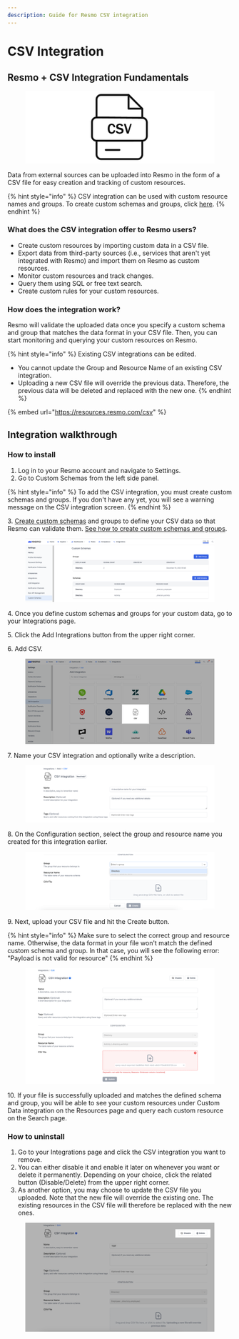 ```yaml
---
description: Guide for Resmo CSV integration
---
```


# CSV Integration

## Resmo + CSV Integration Fundamentals

<figure><img src="../.gitbook/assets/csv-logo.png" alt=""><figcaption></figcaption></figure>

Data from external sources can be uploaded into Resmo in the form of a CSV file for easy creation and tracking of custom resources.

{% hint style="info" %}
CSV integration can be used with custom resource names and groups. To create custom schemas and groups, click [here](https://demo.resmo.app/settings/schemas).
{% endhint %}

### What does the CSV integration offer to Resmo users?

* Create custom resources by importing custom data in a CSV file.
* Export data from third-party sources (i.e., services that aren't yet integrated with Resmo) and import them on Resmo as custom resources.
* Monitor custom resources and track changes.
* Query them using SQL or free text search.
* Create custom rules for your custom resources.

### How does the integration work?

Resmo will validate the uploaded data once you specify a custom schema and group that matches the data format in your CSV file. Then, you can start monitoring and querying your custom resources on Resmo.&#x20;

{% hint style="info" %}
Existing CSV integrations can be edited.&#x20;

* You cannot update the Group and Resource Name of an existing CSV integration.
* Uploading a new CSV file will override the previous data. Therefore, the previous data will be deleted and replaced with the new one.
{% endhint %}

{% embed url="https://resources.resmo.com/csv" %}

## Integration walkthrough

### How to install

1. Log in to your Resmo account and navigate to Settings.
2. Go to Custom Schemas from the left side panel.

{% hint style="info" %}
To add the CSV integration, you must create custom schemas and groups. If you don't have any yet, you will see a warning message on the CSV integration screen.
{% endhint %}

3\. [Create custom schemas](https://docs.resmo.com/product/integrations/custom-data-integration#1.1-creating-a-custom-schema-group) and groups to define your CSV data so that Resmo can validate them. [See how to create custom schemas and groups](custom-data-integration.md).

<figure><img src="../.gitbook/assets/custom-schema-and-group.png" alt=""><figcaption></figcaption></figure>

4\. Once you define custom schemas and groups for your custom data, go to your Integrations page.

5\. Click the Add Integrations button from the upper right corner.

6\. Add CSV.

<figure><img src="../.gitbook/assets/add-csv.png" alt=""><figcaption></figcaption></figure>

7\. Name your CSV integration and optionally write a description.

<figure><img src="../.gitbook/assets/name-csv-integrations.png" alt=""><figcaption></figcaption></figure>

8\. On the Configuration section, select the group and resource name you created for this integration earlier.&#x20;

<figure><img src="../.gitbook/assets/select-group.png" alt=""><figcaption></figcaption></figure>

9\. Next, upload your CSV file and hit the Create button.

{% hint style="info" %}
Make sure to select the correct group and resource name. Otherwise, the data format in your file won't match the defined custom schema and group. In that case, you will see the following error: "Payload is not valid for resource"
{% endhint %}

<figure><img src="../.gitbook/assets/payload-error.png" alt=""><figcaption></figcaption></figure>

10\. If your file is successfully uploaded and matches the defined schema and group, you will be able to see your custom resources under Custom Data integration on the Resources page and query each custom resource on the Search page.&#x20;

### How to uninstall

1. Go to your Integrations page and click the CSV integration you want to remove.
2. You can either disable it and enable it later on whenever you want or delete it permanently. Depending on your choice, click the related button (Disable/Delete) from the upper right corner.&#x20;
3. As another option, you may choose to update the CSV file you uploaded. Note that the new file will override the existing one. The existing resources in the CSV file will therefore be replaced with the new ones.

<figure><img src="../.gitbook/assets/delete-disable-csv-integration.png" alt=""><figcaption></figcaption></figure>
